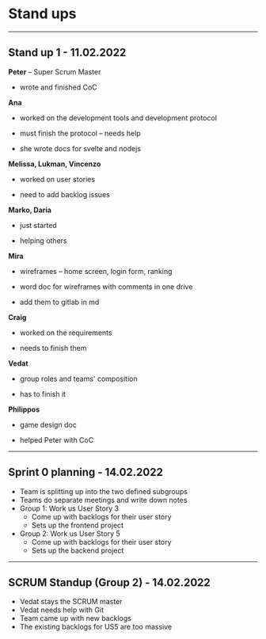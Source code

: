 # Stand ups

---

## Stand up 1 - 11.02.2022

**Peter** – Super Scrum Master
- wrote and finished CoC 

**Ana** 
- worked on the development tools and development protocol 

- must finish the protocol – needs help 

- she wrote docs for svelte and nodejs 

**Melissa, Lukman, Vincenzo** 

- worked on user stories

- need to add backlog issues 

**Marko, Daria** 

- just started 

- helping others

**Mira** 

- wireframes – home screen, login form, ranking 

- word doc for wireframes with comments in one drive 

- add them to gitlab in md 

**Craig** 

- worked on the requirements 

- needs to finish them

**Vedat** 

- group roles and teams' composition 

- has to finish it 

**Philippos** 

- game design doc 

- helped Peter with CoC
 
---

## Sprint 0 planning - 14.02.2022

- Team is splitting up into the two defined subgroups
- Teams do separate meetings and write down notes
- Group 1: Work us User Story 3
  - Come up with backlogs for their user story
  - Sets up the frontend project
- Group 2: Work us User Story 5
  - Come up with backlogs for their user story
  - Sets up the backend project

---

## SCRUM Standup (Group 2) - 14.02.2022
- Vedat stays the SCRUM master
- Vedat needs help with Git
- Team came up with new backlogs
- The existing backlogs for US5 are too massive